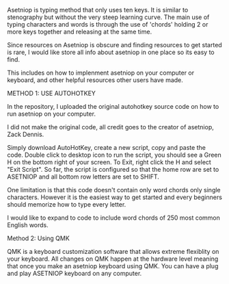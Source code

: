 Asetniop is typing method that only uses ten keys. It is similar to stenography but without the very steep learning curve.
The main use of typing characters and words is through the use of 'chords' holding 2 or more keys together and releasing at the same time.

Since resources on Asetniop is obscure and finding resources to get started is rare, I would like store all info about asetniop in one place so its easy to find.

This includes on how to implenment asetniop on your computer or keyboard, and other helpful resources other users have made.

METHOD 1: USE AUTOHOTKEY

In the repository, I uploaded the original autohotkey source code on how to run asetniop on your computer.

I did not make the original code, all credit goes to the creator of asetniop, Zack Dennis.

Simply download AutoHotKey, create a new script, copy and paste the code. Double click to desktop icon to run the script, you should see a Green H on the bottom right of your screen. To Exit, right click the H and select "Exit Script". So far, the script is configured so that the home row are set to ASETNIOP and all bottom row letters are set to SHIFT.

One limitation is that this code doesn't contain only word chords only single characters. However it is the easiest way to get started and every beginners should memorize how 
to type every letter.

I would like to expand to code to include word chords of 250 most common English words.

Method 2: Using QMK

QMK is a keyboard customization software that allows extreme flexiblity on your keyboard. All changes on QMK happen at the hardware level meaning that once you make an asetniop
keyboard using QMK. You can have a plug and play ASETNIOP keyboard on any computer.


